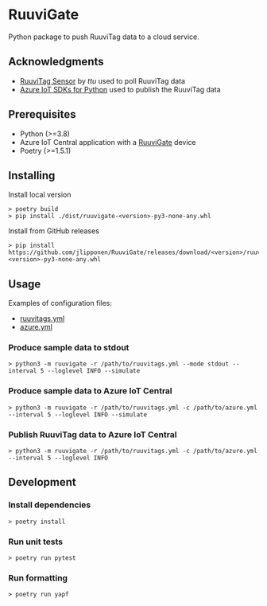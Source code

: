 # RuuviGate
Python package to push RuuviTag data to a cloud service.

## Acknowledgments
* [RuuviTag Sensor](https://github.com/ttu/ruuvitag-sensor) by _ttu_ used to poll RuuviTag data
* [Azure IoT SDKs for Python](https://github.com/Azure/azure-iot-sdk-python) used to publish the RuuviTag data

## Prerequisites
* Python (>=3.8)
* Azure IoT Central application with a [RuuviGate](./resources/azure-iot-central/RuuviGate.json) device
* Poetry (>=1.5.1)

## Installing
Install local version
```
> poetry build
> pip install ./dist/ruuvigate-<version>-py3-none-any.whl
```
Install from GitHub releases
```
> pip install https://github.com/jlipponen/RuuviGate/releases/download/<version>/ruuvigate-<version>-py3-none-any.whl
```

## Usage
Examples of configuration files:
- [ruuvitags.yml](./resources/ruuvitags.yml)
- [azure.yml](./resources/azure-iot-central/azure.yml)

### Produce sample data to stdout
```
> python3 -m ruuvigate -r /path/to/ruuvitags.yml --mode stdout --interval 5 --loglevel INFO --simulate
```

### Produce sample data to Azure IoT Central
```
> python3 -m ruuvigate -r /path/to/ruuvitags.yml -c /path/to/azure.yml --interval 5 --loglevel INFO --simulate
```

### Publish RuuviTag data to Azure IoT Central
```
> python3 -m ruuvigate -r /path/to/ruuvitags.yml -c /path/to/azure.yml --interval 5 --loglevel INFO
```

## Development

### Install dependencies
```
> poetry install
```

### Run unit tests
```
> poetry run pytest
```

### Run formatting
```
> poetry run yapf
```
